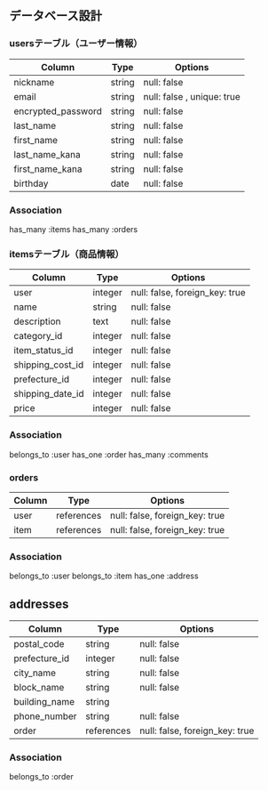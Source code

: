 ## データベース設計

### usersテーブル（ユーザー情報）

| Column            | Type    | Options     |
|-------------------|---------|-------------|
| nickname          | string  | null: false |
| email             | string  | null: false , unique: true|
| encrypted_password| string  | null: false |
| last_name         | string  | null: false |
| first_name        | string  | null: false |
| last_name_kana    | string  | null: false |
| first_name_kana   | string  | null: false |
| birthday          | date    | null: false |
 
### Association
 has_many :items
 has_many :orders

### itemsテーブル（商品情報）

| Column                   | Type    | Options     |
|--------------------------|---------|-------------|
| user                     |integer  |null: false, foreign_key: true|
| name                     | string  | null: false |
| description              | text    | null: false |
| category_id              | integer | null: false |
| item_status_id           | integer | null: false |
| shipping_cost_id         | integer | null: false |
| prefecture_id            | integer | null: false |
| shipping_date_id         | integer | null: false |
| price                    | integer | null: false |

### Association
 belongs_to :user
 has_one :order
 has_many :comments

### orders

| Column | Type       | Options     |
|--------|------------|-------------|
| user   | references | null: false, foreign_key: true |
| item   | references | null: false, foreign_key: true |

### Association
 belongs_to :user
 belongs_to :item
 has_one :address

## addresses

| Column         | Type    | Options     |
|----------------|---------|-------------|
| postal_code    | string  | null: false |
| prefecture_id  | integer | null: false |
| city_name      | string  | null: false |
| block_name     | string  | null: false |
| building_name  | string  |             |
| phone_number   | string  | null: false |
| order          | references | null: false, foreign_key: true |

### Association
 belongs_to :order